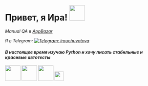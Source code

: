 <h1>Привет, я Ира!</a> <img src="https://github.com/blackcater/blackcater/raw/main/images/Hi.gif" width="50" 
     height="50"/></h1>

<p><em>Manual QA в <a target="_blank" href="https://appbazar.am/">AppBazar</a>

Я в Telegram: [![Telegram: irauchuvatova](https://img.shields.io/badge/-irauchuvatova-gray?style=flat-square&logo=Telegram&link=https://t.me/irauchuvatova)](https://t.me/irauchuvatova)

<h4>В настоящее время изучаю Python и хочу писать стабильные и красивые автотесты</h4>

<img src="https://cdn.jsdelivr.net/gh/devicons/devicon/icons/python/python-plain-wordmark.svg" width="50" 
     height="50"/>
<img src="https://cdn.jsdelivr.net/gh/devicons/devicon/icons/pycharm/pycharm-plain-wordmark.svg"
 width="50" 
     height="50" /> <img src="https://cdn.jsdelivr.net/gh/devicons/devicon/icons/pytest/pytest-plain-wordmark.svg" width="50" 
     height="50" /> <img src="https://cdn.jsdelivr.net/gh/devicons/devicon/icons/selenium/selenium-original.svg" width="30" 
     height="30" />



<!--
**uchuvatova/uchuvatova** is a ✨ _special_ ✨ repository because its `README.md` (this file) appears on your GitHub profile.

Here are some ideas to get you started:

- 🔭 I’m currently working on ...
- 🌱 I’m currently learning ...
- 👯 I’m looking to collaborate on ...
- 🤔 I’m looking for help with ...
- 💬 Ask me about ...
- 📫 How to reach me: ...
- 😄 Pronouns: ...
- ⚡ Fun fact: ...

### :mortar_board: Образование и курсы

<table width="100%" border='0'>
    <tr><td width="10%" valign="bottom"><img src="images/spbguki_logo.jpg"></td><td valign="middle">Санкт-Петербургский государственный университет культуры и искусств.</br>Факультет прикладной информатики в менеджменте.</td></tr>
    <tr><td width="10%" valign="bottom"><img src="images/qa_guru_logo.svg"></td><td valign="middle">QA Guru.</br>Автоматизация тестирования на Python.</td></tr>
    <tr><td width="10%" valign="bottom"><img src="images/stepik_logo.png"></td><td valign="middle">Stepik.</br>Автоматизация тестирования с помощью Selenium и Python.</br><a target="_blank" href="https://stepik.org/cert/2005306">Сертификат.</a></td></tr>
    <tr><td width="10%" valign="bottom"><img src="images/stepik_logo.png"></td><td valign="middle">Stepik.</br>Программирование на Python.</br><a target="_blank" href="https://stepik.org/cert/1935035">Сертификат.</a></td></tr>
    <tr><td width="10%" valign="bottom"><img src="images/stepik_logo.png"></td><td valign="middle">Stepik.</br>Python: основы и применение.</br><a target="_blank" href="https://stepik.org/cert/1988994">Сертификат.</a></td></tr>
    <tr><td width="10%" valign="bottom"><img src="images/yandex_logo.png"></td><td valign="middle">Яндекс.</br>QA Engineer.</td></tr>
</table>
-->
